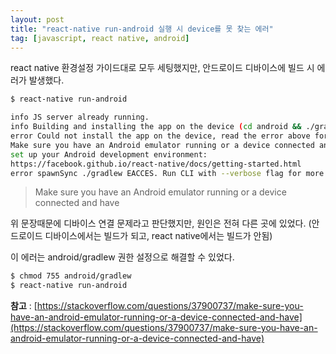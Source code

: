 ```yaml
---
layout: post
title: "react-native run-android 실행 시 device를 못 찾는 에러"
tag: [javascript, react native, android]
---
```


react native 환경설정 가이드대로 모두 세팅했지만, 안드로이드 디바이스에 빌드 시 에러가 발생했다.

~~~bash
$ react-native run-android

info JS server already running.
info Building and installing the app on the device (cd android && ./gradlew app:installDebug)...
error Could not install the app on the device, read the error above for details.
Make sure you have an Android emulator running or a device connected and have
set up your Android development environment:
https://facebook.github.io/react-native/docs/getting-started.html
error spawnSync ./gradlew EACCES. Run CLI with --verbose flag for more details.
~~~

> Make sure you have an Android emulator running or a device connected and have

위 문장때문에 디바이스 연결 문제라고 판단했지만, 원인은 전혀 다른 곳에 있었다.
(안드로이드 디바이스에서는 빌드가 되고, react native에서는 빌드가 안됨)

이 에러는 android/gradlew 권한 설정으로 해결할 수 있었다.

~~~bash
$ chmod 755 android/gradlew
$ react-native run-android
~~~


**참고** : [https://stackoverflow.com/questions/37900737/make-sure-you-have-an-android-emulator-running-or-a-device-connected-and-have](https://stackoverflow.com/questions/37900737/make-sure-you-have-an-android-emulator-running-or-a-device-connected-and-have)
